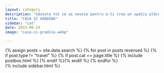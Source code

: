 ```yaml
---
layout: category
description: "Găsește tot ce ai nevoie pentru a-ți crea un spațiu plăcut și funcțional, de la mobilă și decor pentru casă, la echipamente și ustensile de grădină. Navighează prin vasta articolele noastre și lasă-te inspirat de soluțiile creative pentru un cămin mai confortabil și o grădină de vis."
title: "CASA SI GRADINA"
sidebar: "cat"
date: 2023-06-24
image: "casa-si-gradina.webp"

---
```



<div class="row reviews-wrapper">
	<div id="outputReview" class="row col-lg-8">
	{% assign posts = site.data.search %}
	{% for post in posts reversed %}
	{% if post.type != "travel" %} {% if post.cat == page.title %}
		{% include postbox.html %}
	{% endif %}{% endif %}
	{% endfor %}
	</div>
	{% include sidebar.html %}
</div>

